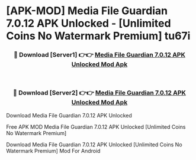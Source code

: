 # [APK-MOD] Media File Guardian 7.0.12 APK Unlocked - [Unlimited Coins No Watermark Premium] tu67i



<div align="center">
<h3>🔴 Download [Server1] 👉👉 <a href="https://momento.my/?title=Media_File_Guardian_7.0.12_APK_Unlocked">Media File Guardian 7.0.12 APK Unlocked Mod Apk</a></h3><br>

<h3>🔴 Download [Server2] 👉👉 <a href="https://momento.my/?title=Media_File_Guardian_7.0.12_APK_Unlocked">Media File Guardian 7.0.12 APK Unlocked Mod Apk</a></h3>
</div>



Download Media File Guardian 7.0.12 APK Unlocked 

Free APK MOD Media File Guardian 7.0.12 APK Unlocked [Unlimited Coins No Watermark Premium]

Download Media File Guardian 7.0.12 APK Unlocked [Unlimited Coins No Watermark Premium] Mod For Android
